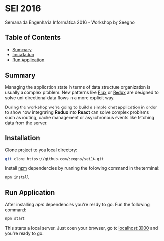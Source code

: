 # SEI 2016

Semana da Engenharia Informática 2016 - Workshop by Seegno

## Table of Contents
 - [Summary](https://github.com/seegno/sei16#summary)
 - [Installation](https://github.com/seegno/sei16#installation)
 - [Run Application](https://github.com/seegno/sei16#run-application)

## Summary

Managing the application state in terms of data structure organization is usually a complex problem. New patterns like [Flux](https://facebook.github.io/flux/) or [Redux](http://rackt.org/redux/docs/introduction/) are designed to solve uni-directional data flows in a more explicit way.

During the workshop we're going to build a simple chat application in order to show how integrating **Redux** into **React** can solve complex problems such as routing, cache management or asynchronous events like fetching data from the server.

## Installation

Clone project to you local directory:

```sh
git clone https://github.com/seegno/sei16.git
```

Install [npm](https://www.npmjs.com/) dependencies by running the following command in the terminal:

```sh
npm install
```

## Run Application

After installing _npm_ dependencies you're ready to go. Run the following command:

```sh
npm start
```

This starts a local server. Just open your browser, go to [localhost:3000](http://localhost:3000) and you're ready to go.
